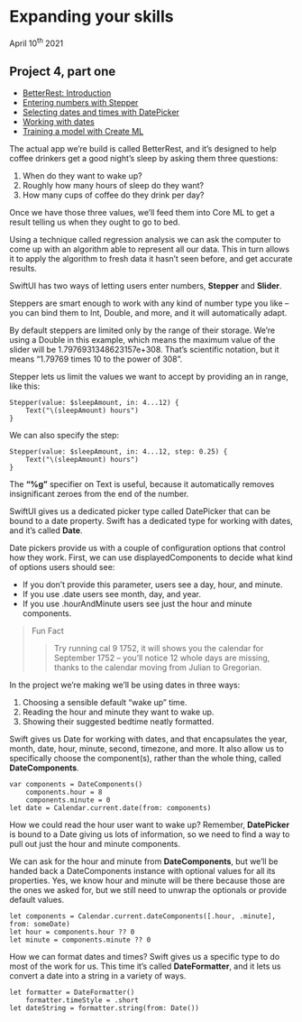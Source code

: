 # Expanding your skills

April 10<sup>th</sup> 2021

<!-- |                        |                        |                        |                        |                        |
|:----------------------:|:----------------------:|:----------------------:|:----------------------:|:----------------------:|
| ![](images/img_1.png)  | ![](images/img_2.png)  | ![](images/img_3.png)  | ![](images/img_4.png)  | ![](images/img_5.png)  | -->

## Project 4, part one

* [BetterRest: Introduction](https://www.hackingwithswift.com/books/ios-swiftui/betterrest-introduction)
* [Entering numbers with Stepper](https://www.hackingwithswift.com/books/ios-swiftui/entering-numbers-with-stepper)
* [Selecting dates and times with DatePicker](https://www.hackingwithswift.com/books/ios-swiftui/selecting-dates-and-times-with-datepicker)
* [Working with dates](https://www.hackingwithswift.com/books/ios-swiftui/working-with-dates)
* [Training a model with Create ML](https://www.hackingwithswift.com/books/ios-swiftui/training-a-model-with-create-ml)

The actual app we’re build is called BetterRest, and it’s designed to help coffee drinkers get a good night’s sleep by asking them three questions:

1. When do they want to wake up?
2. Roughly how many hours of sleep do they want?
3. How many cups of coffee do they drink per day?

Once we have those three values, we’ll feed them into Core ML to get a result telling us when they ought to go to bed.

Using a technique called regression analysis we can ask the computer to come up with an algorithm able to represent all our data. This in turn allows it to apply the algorithm to fresh data it hasn’t seen before, and get accurate results.

SwiftUI has two ways of letting users enter numbers, **Stepper** and **Slider**.

Steppers are smart enough to work with any kind of number type you like – you can bind them to Int, Double, and more, and it will automatically adapt.

By default steppers are limited only by the range of their storage. We’re using a Double in this example, which means the maximum value of the slider will be 1.7976931348623157e+308. That’s scientific notation, but it means “1.79769 times 10 to the power of 308”.

Stepper lets us limit the values we want to accept by providing an in range, like this:

~~~
Stepper(value: $sleepAmount, in: 4...12) {
    Text("\(sleepAmount) hours")
}
~~~

We can also specify the step:

~~~
Stepper(value: $sleepAmount, in: 4...12, step: 0.25) {
    Text("\(sleepAmount) hours")
}
~~~

The **“%g”** specifier on Text is useful, because it automatically removes insignificant zeroes from the end of the number.

SwiftUI gives us a dedicated picker type called DatePicker that can be bound to a date property. Swift has a dedicated type for working with dates, and it’s called **Date**.

Date pickers provide us with a couple of configuration options that control how they work. First, we can use displayedComponents to decide what kind of options users should see:

* If you don’t provide this parameter, users see a day, hour, and minute.
* If you use .date users see month, day, and year.
* If you use .hourAndMinute users see just the hour and minute components.

>Fun Fact
>> Try running cal 9 1752, it will shows you the calendar for September 1752 – you’ll notice 12 whole days are missing, thanks to the calendar moving from Julian to Gregorian.

In the project we’re making we’ll be using dates in three ways:

1. Choosing a sensible default “wake up” time.
2. Reading the hour and minute they want to wake up.
3. Showing their suggested bedtime neatly formatted.

Swift gives us Date for working with dates, and that encapsulates the year, month, date, hour, minute, second, timezone, and more. It also allow us to specifically choose the component(s), rather than the whole thing, called **DateComponents**.

~~~
var components = DateComponents()
    components.hour = 8
    components.minute = 0
let date = Calendar.current.date(from: components)
~~~

How we could read the hour user want to wake up? Remember, **DatePicker** is bound to a Date giving us lots of information, so we need to find a way to pull out just the hour and minute components.

We can ask for the hour and minute from **DateComponents**, but we’ll be handed back a DateComponents instance with optional values for all its properties. Yes, we know hour and minute will be there because those are the ones we asked for, but we still need to unwrap the optionals or provide default values.

~~~
let components = Calendar.current.dateComponents([.hour, .minute], from: someDate)
let hour = components.hour ?? 0
let minute = components.minute ?? 0
~~~

How we can format dates and times? Swift gives us a specific type to do most of the work for us. This time it’s called **DateFormatter**, and it lets us convert a date into a string in a variety of ways.

~~~
let formatter = DateFormatter()
    formatter.timeStyle = .short
let dateString = formatter.string(from: Date())
~~~